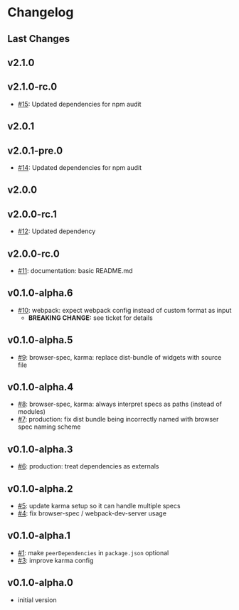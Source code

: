 # Changelog

## Last Changes


## v2.1.0
## v2.1.0-rc.0

- [#15](https://github.com/LaxarJS/laxar-infrastructure/issues/15): Updated dependencies for npm audit


## v2.0.1
## v2.0.1-pre.0

- [#14](https://github.com/LaxarJS/laxar-infrastructure/issues/14): Updated dependencies for npm audit


## v2.0.0
## v2.0.0-rc.1

- [#12](https://github.com/LaxarJS/laxar-infrastructure/issues/12): Updated dependency


## v2.0.0-rc.0

- [#11](https://github.com/LaxarJS/laxar-infrastructure/issues/11): documentation: basic README.md


## v0.1.0-alpha.6

- [#10](https://github.com/LaxarJS/laxar-infrastructure/issues/10): webpack: expect webpack config instead of custom format as input
   + **BREAKING CHANGE:** see ticket for details


## v0.1.0-alpha.5

- [#9](https://github.com/LaxarJS/laxar-infrastructure/issues/9): browser-spec, karma: replace dist-bundle of widgets with source file


## v0.1.0-alpha.4

- [#8](https://github.com/LaxarJS/laxar-infrastructure/issues/8): browser-spec, karma: always interpret specs as paths (instead of modules)
- [#7](https://github.com/LaxarJS/laxar-infrastructure/issues/7): production: fix dist bundle being incorrectly named with browser spec naming scheme


## v0.1.0-alpha.3

- [#6](https://github.com/LaxarJS/laxar-infrastructure/issues/6): production: treat dependencies as externals


## v0.1.0-alpha.2

- [#5](https://github.com/LaxarJS/laxar-infrastructure/issues/5): update karma setup so it can handle multiple specs
- [#4](https://github.com/LaxarJS/laxar-infrastructure/issues/4): fix browser-spec / webpack-dev-server usage


## v0.1.0-alpha.1

- [#1](https://github.com/LaxarJS/laxar-infrastructure/issues/1): make `peerDependencies` in `package.json` optional
- [#3](https://github.com/LaxarJS/laxar-infrastructure/issues/3): improve karma config


## v0.1.0-alpha.0

- initial version
